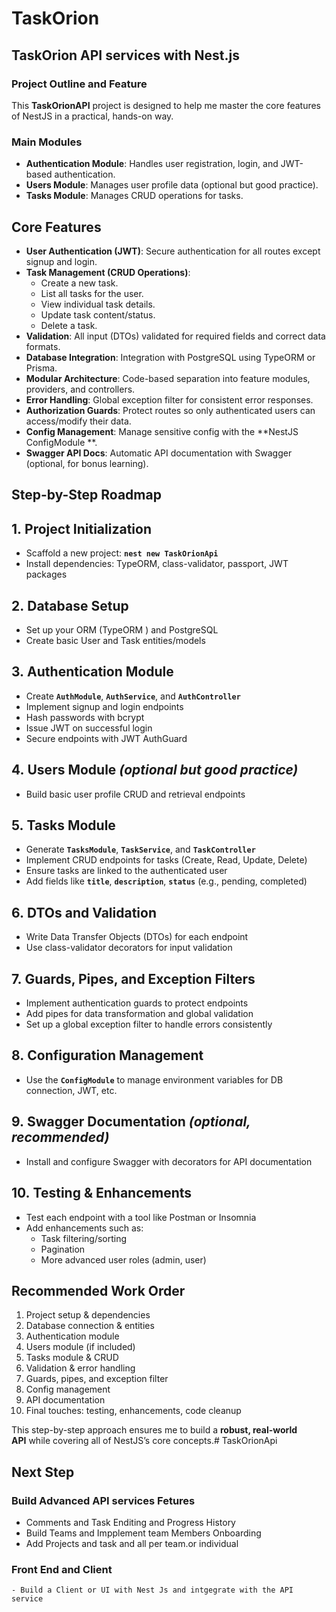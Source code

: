 # TaskOrion

## TaskOrion API services with Nest.js

### Project Outline and Feature

This **TaskOrionAPI** project is designed to help me master the core features of NestJS in a practical, hands-on way.

### Main Modules

- **Authentication Module**: Handles user registration, login, and JWT-based authentication.
- **Users Module**: Manages user profile data (optional but good practice).
- **Tasks Module**: Manages CRUD operations for tasks.

## Core Features

- **User Authentication (JWT)**: Secure authentication for all routes except signup and login.
- **Task Management (CRUD Operations)**:
    - Create a new task.
    - List all tasks for the user.
    - View individual task details.
    - Update task content/status.
    - Delete a task.
- **Validation**: All input (DTOs) validated for required fields and correct data formats.
- **Database Integration**: Integration with PostgreSQL using TypeORM or Prisma.
- **Modular Architecture**: Code-based separation into feature modules, providers, and controllers.
- **Error Handling**: Global exception filter for consistent error responses.
- **Authorization Guards**: Protect routes so only authenticated users can access/modify their data.
- **Config Management**: Manage sensitive config with the **NestJS ConfigModule **.
- **Swagger API Docs**: Automatic API documentation with Swagger (optional, for bonus learning).

## Step-by-Step Roadmap

## 1. **Project Initialization**

- Scaffold a new project: **`nest new TaskOrionApi`**
- Install dependencies: TypeORM, class-validator, passport, JWT packages

## 2. **Database Setup**

- Set up your ORM (TypeORM ) and PostgreSQL 
- Create basic User and Task entities/models

## 3. **Authentication Module**

- Create **`AuthModule`**, **`AuthService`**, and **`AuthController`**
- Implement signup and login endpoints
- Hash passwords with bcrypt
- Issue JWT on successful login
- Secure endpoints with JWT AuthGuard

## 4. **Users Module** *(optional but good practice)*

- Build basic user profile CRUD and retrieval endpoints

## 5. **Tasks Module**

- Generate **`TasksModule`**, **`TaskService`**, and **`TaskController`**
- Implement CRUD endpoints for tasks (Create, Read, Update, Delete)
- Ensure tasks are linked to the authenticated user
- Add fields like **`title`**, **`description`**, **`status`** (e.g., pending, completed)

## 6. **DTOs and Validation**

- Write Data Transfer Objects (DTOs) for each endpoint
- Use class-validator decorators for input validation

## 7. **Guards, Pipes, and Exception Filters**

- Implement authentication guards to protect endpoints
- Add pipes for data transformation and global validation
- Set up a global exception filter to handle errors consistently

## 8. **Configuration Management**

- Use the **`ConfigModule`** to manage environment variables for DB connection, JWT, etc.

## 9. **Swagger Documentation** *(optional, recommended)*

- Install and configure Swagger with decorators for API documentation

## 10. **Testing & Enhancements**

- Test each endpoint with a tool like Postman or Insomnia
- Add enhancements such as:
    - Task filtering/sorting
    - Pagination
    - More advanced user roles (admin, user)

## Recommended Work Order

1. Project setup & dependencies
2. Database connection & entities
3. Authentication module
4. Users module (if included)
5. Tasks module & CRUD
6. Validation & error handling
7. Guards, pipes, and exception filter
8. Config management
9. API documentation
10. Final touches: testing, enhancements, code cleanup

This step-by-step approach ensures me to build a **robust, real-world API** while covering all of NestJS’s core concepts.# TaskOrionApi


##  Next Step

 ### Build Advanced API services Fetures
  - Comments  and Task Enditing   and Progress History
  - Build Teams and Impplement team Members Onboarding 
  - Add Projects and task and all per team.or individual
  
  ### Front End and Client
    - Build a Client or UI with Nest Js and intgegrate with the API service